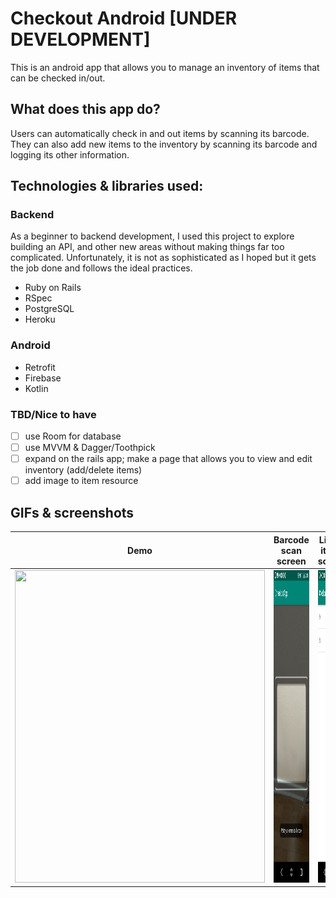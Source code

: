 # Checkout Android [UNDER DEVELOPMENT]

This is an android app that allows you to manage an inventory of items that can be checked in/out.

## What does this app do?
Users can automatically check in and out items by scanning its barcode. 
They can also add new items to the inventory by scanning its barcode and logging its other information.

## Technologies & libraries used:

### Backend
As a beginner to backend development, I used this project to explore building an API, and other new areas 
without making things far too complicated. Unfortunately, it is not as sophisticated as I hoped but it 
gets the job done and follows the ideal practices.

<ul>
<li>Ruby on Rails</li>
<li>RSpec</li>
<li>PostgreSQL</li>
<li>Heroku</li>
</ul>

### Android
<ul>
<li>Retrofit</li>
<li>Firebase</li>
<li>Kotlin</li>
</ul>

### TBD/Nice to have
- [ ] use Room for database
- [ ] use MVVM & Dagger/Toothpick
- [ ] expand on the rails app; make a page that allows you to view and edit inventory (add/delete items)
- [ ] add image to item resource

## GIFs & screenshots



| Demo | Barcode scan screen | List of items screen |
| ------------- | ------------- | ------------- |
| <img src="demo.gif" width="400" height="500"> | <img src="Screenshot_20190922-144016.png" width="400" height="500"> | <img src="Screenshot_20190922-143956.png" width="400" height="500"> |
